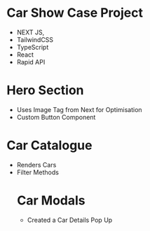 # Car Show Case Project
- NEXT JS,
- TailwindCSS
- TypeScript
- React 
- Rapid API

# Hero Section
- Uses Image Tag from Next for Optimisation
- Custom Button Component 

# Car Catalogue 
- Renders Cars 
- Filter Methods
    # Car Modals 
    - Created a Car Details Pop Up